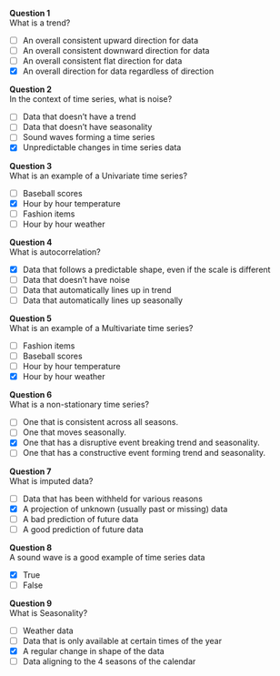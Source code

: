 **Question 1**<br>
What is a trend?
- [ ] An overall consistent upward direction for data
- [ ] An overall consistent downward direction for data
- [ ] An overall consistent flat direction for data
- [x] An overall direction for data regardless of direction

**Question 2**<br>
In the context of time series, what is noise?
- [ ] Data that doesn’t have a trend
- [ ] Data that doesn’t have seasonality
- [ ] Sound waves forming a time series
- [x] Unpredictable changes in time series data

**Question 3**<br>
What is an example of a Univariate time series?
- [ ] Baseball scores
- [x] Hour by hour temperature
- [ ] Fashion items
- [ ] Hour by hour weather   

**Question 4**<br>
What is autocorrelation?
- [x] Data that follows a predictable shape, even if the scale is different
- [ ] Data that doesn’t have noise
- [ ] Data that automatically lines up in trend
- [ ] Data that automatically lines up seasonally

**Question 5**<br>
What is an example of a Multivariate time series?
- [ ] Fashion items
- [ ] Baseball scores
- [ ] Hour by hour temperature 
- [x] Hour by hour weather 

**Question 6**<br>
What is a non-stationary time series?
- [ ] One that is consistent across all seasons.
- [ ] One that moves seasonally.
- [x] One that has a disruptive event breaking trend and seasonality. 
- [ ] One that has a constructive event forming trend and seasonality.

**Question 7**<br>
What is imputed data?
- [ ] Data that has been withheld for various reasons
- [x] A projection of unknown (usually past or missing) data
- [ ] A bad prediction of future data
- [ ] A good prediction of future data

**Question 8**<br>
A sound wave is a good example of time series data
- [x] True
- [ ] False

**Question 9**<br>
What is Seasonality?
- [ ] Weather data
- [ ] Data that is only available at certain times of the year
- [x] A regular change in shape of the data
- [ ] Data aligning to the 4 seasons of the calendar

